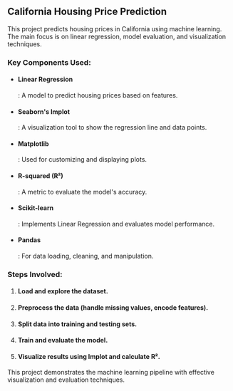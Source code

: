 <h2>California Housing Price Prediction</h2>

<p>This project predicts housing prices in California using machine learning. 
  The main focus is on linear regression, model evaluation, and visualization techniques.</p>

<h3>Key Components Used:</h3>
<ul>
  <li><h4><strong>Linear Regression</strong></h4>: A model to predict housing prices based on features.</li>
  <li><h4><strong>Seaborn's lmplot</strong></h4>: A visualization tool to show the regression line and data points.</li>
  <li><h4><strong>Matplotlib</strong></h4>: Used for customizing and displaying plots.</li>
  <li><h4><strong>R-squared (R²)</strong></h4>: A metric to evaluate the model's accuracy.</li>
  <li><h4><strong>Scikit-learn</strong></h4>: Implements Linear Regression and evaluates model performance.</li>
  <li><h4><strong>Pandas</strong></h4>: For data loading, cleaning, and manipulation.</li>
</ul>

<h3>Steps Involved:</h3>
<ol>
  <li><h4>Load and explore the dataset.</h4></li>
  <li><h4>Preprocess the data (handle missing values, encode features).</h4></li>
  <li><h4>Split data into training and testing sets.</h4></li>
  <li><h4>Train and evaluate the model.</h4></li>
  <li><h4>Visualize results using lmplot and calculate R².</h4></li>
</ol>

<p>This project demonstrates the machine learning pipeline with effective visualization and evaluation techniques.</p>
